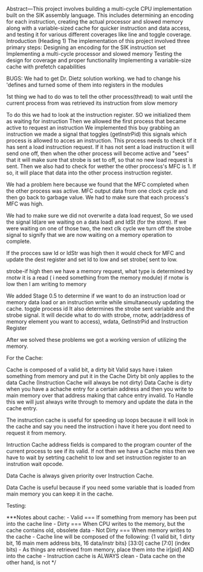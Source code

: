 

Abstract—This project involves building a multi-cycle CPU implementation built on the SIK assembly language. This includes determining an encoding for each instruction, creating the actual processor and slowed memory along with a variable-sized cache for quicker instruction and data access, and testing it for various different coverages like line and toggle coverage.
Introduction (Heading 1)
The implementation of this project involved three primary steps:
Designing an encoding for the SIK instruction set
Implementing a multi-cycle processor and slowed memory 
Testing the design for coverage and proper functionality
Implementing a variable-size cache with prefetch capabilities 

BUGS:
We had to get Dr. Dietz solution working.  we had to change his 'defines and turned some of them into registers in the modules

1st thing we had to do was to tell the other process(thread) to wait until the current process from was retrieved its instruction from slow memory

To do this we had to look at the instruction register. SO we initialized them as waiting for instruction
Then we allowed the first process that became active to request an instruction
We implemented this buy grabbing an instruction   we made a signal that toggles (getInstrPid) this signals which process is allowed to acces an instruction.  This process needs to check tif it has sent a load instruction request.  If it has not sent a load instruction it will send one off, then when the other process will become active and "sees" that it will make sure that strobe is set to off, so that no new load request is sent.  Then we also had to check for wether the other proccess's MFC is 1. If so, it will place that data into the other process instruction register.

We had a problem here because we found that the MFC completed when the other process was active.  MFC output data from one clock cycle and then go back to garbage value.
We had to make sure that each process's MFC was high.

We had to make sure we did not overwrite a data load request, So we used the signal ld(are we waiting on a data load) and ldSt (for the store).  If we were waiting on one of those two, the next clk cycle we turn off the strobe signal to signify that we are now waiting on a memory operation to complete. 

If the procces saw ld or ldStr was high then it would check for MFC and update the dest register and set ld to low and set strobe( sent to low.

strobe-if high then we have a memory request, what type is determined by rnotw it is a read ( i need something from the memory module) if rnotw is low then I am writing to memory

We added Stage 0.5 to determine if we want to do an instruction load or memory data load or an instruction write while simultaneously updating the cache.
toggle process id
It also determines the strobe sent variable and the strobe signal.
It will decide what to do with strobe, rnotw, addr(address of memory element you want to access), wdata, GetInstrPid and Instruction Register

After we solved these problems we got a working version of utilizing the memory.

For the Cache:

Cache is composed of a valid bit, a dirty bit
Valid says have i taken something from memory and put it in the Cache
Dirty bit only applies to the data Cache (Instruction Cache will always be not dirty)
Data Cache is dirty when you have a achache entry for a certain address and then you write to main memory over that address making that cahce entry invalid.
To Handle this we will just always write through to memory and update the data in the cache entry.

The instruction cache is useful for speeding up loops because it will look in the cache and say you need the instruction i have it here you dont need to request it from memory.

Intruction Cache address fields is compared to the program counter of the current process to see if its valid.  If not then we have a Cache miss then we have to wait by setrting cachehit to low and set instruction register to an instrution wait opcode.

Data Cache is always given priority over Instruction Cache.

Data Cache is useful because if you need some variable that is loaded from main memory you can keep it in the cache.

Testing:




***Notes about cache:
	   - Valid === If something from memory has been put into the cache line
	   - Dirty === When CPU writes to the memory, but the cache contains old, obsolete data
	   - Not Dirty === When memory writes to the cache
	   - Cache line will be composed of the following: {1 valid bit, 1 dirty bit, 16 main mem address bits, 16 data/instr bits} [33:0] cache [7:0] (index bits)
	   - As things are retrieved from memory, place them into the ir[pid] AND into the cache
	   - Instruction cache is ALWAYS clean
	   - Data cache on the other hand, is not
*/
